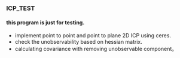 ### ICP_TEST
#### this program is just for testing.
- implement point to point and point to plane 2D ICP using ceres.
- check the unobservability based on hessian matrix.
- calculating covariance with removing unobservable component。
  